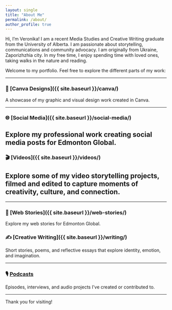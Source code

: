 ```yaml
---
layout: single
title: "About Me"
permalink: /about/
author_profile: true
---
```


Hi, I’m Veronika!  I am a recent Media Studies and Creative Writing graduate from the University of Alberta. I am passionate about storytelling, communications and community advocacy. I am originally from Ukraine, Zaporizhzhia city. In my free time, I enjoy spending time with loved ones, taking walks in the nature and reading.

Welcome to my portfolio. Feel free to explore the different parts of my work:

---

### 🎨 [Canva Designs]({{ site.baseurl }}/canva/)
A showcase of my graphic and visual design work created in Canva.

---
### 🌐 [Social Media]({{ site.baseurl }}/social-media/)
Explore my professional work creating social media posts for Edmonton Global.
---

### 🎬 [Videos]({{ site.baseurl }}/videos/)
Explore some of my video storytelling projects, filmed and edited to capture moments of creativity, culture, and connection.
---

---
### 🌟 [Web Stories]({{ site.baseurl }}/web-stories/)
Explore my web stories for Edmonton Global. 
### ✍️ [Creative Writing]({{ site.baseurl }}/writing/)
Short stories, poems, and reflective essays that explore identity, emotion, and imagination.

---

### 🎙️ [Podcasts](https://drive.google.com/drive/folders/1kRI6zf_CFxAsZdzYxNTpqN-NcGP9FAla?usp=drive_link)
Episodes, interviews, and audio projects I've created or contributed to.

---

Thank you for visiting!
